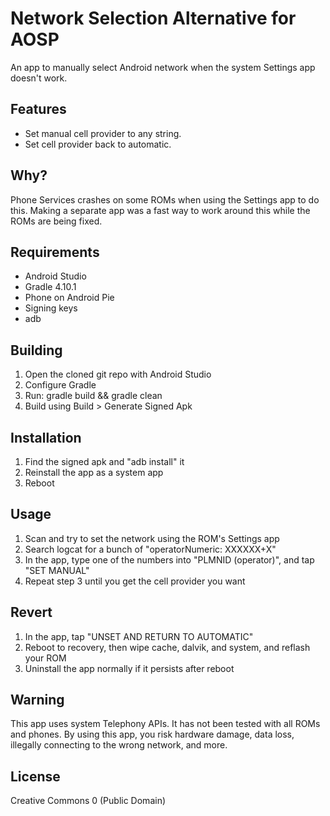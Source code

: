 Network Selection Alternative for AOSP
=============
An app to manually select Android network when the system Settings app doesn't work.

## Features
- Set manual cell provider to any string.
- Set cell provider back to automatic.

## Why?
Phone Services crashes on some ROMs when using the Settings app to do this. Making a separate app was a fast way to work around this while the ROMs are being fixed.

## Requirements
- Android Studio
- Gradle 4.10.1
- Phone on Android Pie
- Signing keys
- adb

## Building
1. Open the cloned git repo with Android Studio
2. Configure Gradle
3. Run: gradle build && gradle clean
4. Build using Build > Generate Signed Apk

## Installation
1. Find the signed apk and "adb install" it
2. Reinstall the app as a system app
3. Reboot

## Usage
1. Scan and try to set the network using the ROM's Settings app
2. Search logcat for a bunch of "operatorNumeric: XXXXXX+X"
3. In the app, type one of the numbers into "PLMNID (operator)", and tap "SET MANUAL"
4. Repeat step 3 until you get the cell provider you want

## Revert
1. In the app, tap "UNSET AND RETURN TO AUTOMATIC"
2. Reboot to recovery, then wipe cache, dalvik, and system, and reflash your ROM
3. Uninstall the app normally if it persists after reboot

## Warning
This app uses system Telephony APIs. It has not been tested with all ROMs and phones. By using this app, you risk hardware damage, data loss, illegally connecting to the wrong network, and more.

## License
Creative Commons 0 (Public Domain)

